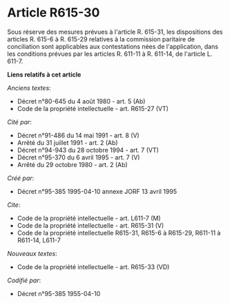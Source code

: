 # Article R615-30

Sous réserve des mesures prévues à l'article R. 615-31, les dispositions des articles R. 615-6 à R. 615-29 relatives à la
commission paritaire de conciliation sont applicables aux contestations nées de l'application, dans les conditions prévues
par les articles R. 611-11 à R. 611-14, de l'article L. 611-7.

**Liens relatifs à cet article**

_Anciens textes_:

  - Décret n°80-645 du 4 août 1980 - art. 5 (Ab)
  - Code de la propriété intellectuelle - art. R615-27 (VT)

_Cité par_:

  - Décret n°91-486 du 14 mai 1991 - art. 8 (V)
  - Arrêté du 31 juillet 1991 - art. 2 (Ab)
  - Décret n°94-943 du 28 octobre 1994 - art. 7 (VT)
  - Décret n°95-370 du 6 avril 1995 - art. 7 (V)
  - Arrêté du 29 octobre 1980 - art. 2 (Ab)

_Créé par_:

  - Décret n°95-385 1995-04-10 annexe JORF 13 avril 1995

_Cite_:

  - Code de la propriété intellectuelle - art. L611-7 (M)
  - Code de la propriété intellectuelle - art. R615-31 (V)
  - Code de la propriété intellectuelle R615-31, R615-6 à R615-29, R611-11 à R611-14, L611-7

_Nouveaux textes_:

  - Code de la propriété intellectuelle - art. R615-33 (VD)

_Codifié par_:

  - Décret n°95-385 1955-04-10
